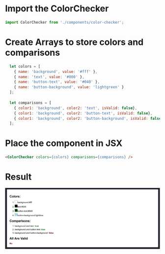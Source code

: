 # Import the ColorChecker
```js
import ColorChecker from './components/color-checker';
```

# Create Arrays to store colors and comparisons
```js
  let colors = [
    { name: 'background', value: '#fff' },
    { name: 'text', value: '#000' },
    { name: 'button-text', value: '#040' },
    { name: 'button-background', value: 'lightgreen' }
  ];

  let comparisons = [
    { color1: 'background', color2: 'text', isValid: false},
    { color1: 'background', color2: 'button-text', isValid: false},
    { color1: 'background', color2: 'button-background', isValid: false}
  ];
  ```

  # Place the component in JSX
  ```html
  <ColorChecker colors={colors} comparisons={comparisons} />
  ```

  # Result
  <img src="public/screenshot.png" />